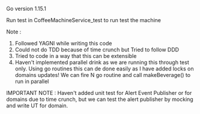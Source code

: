 Go version 1.15.1

Run test in CoffeeMachineService_test to run test the machine

Note :
1) Followed YAGNI while writing this code
2) Could not do TDD because of time crunch but Tried to follow DDD
3) Tried to code in a way that this can be extensible
4) Haven't implemented parallel drink as we are running this through test only. Using go routines this can de 
done easily as I have added locks on domains updates! We can fire N go routine and call makeBeverage() to run in parallel

IMPORTANT NOTE : 
Haven't added unit test for Alert Event Publisher or for domains due to time crunch, but we can test the alert
publisher by mocking and write UT for domain.

